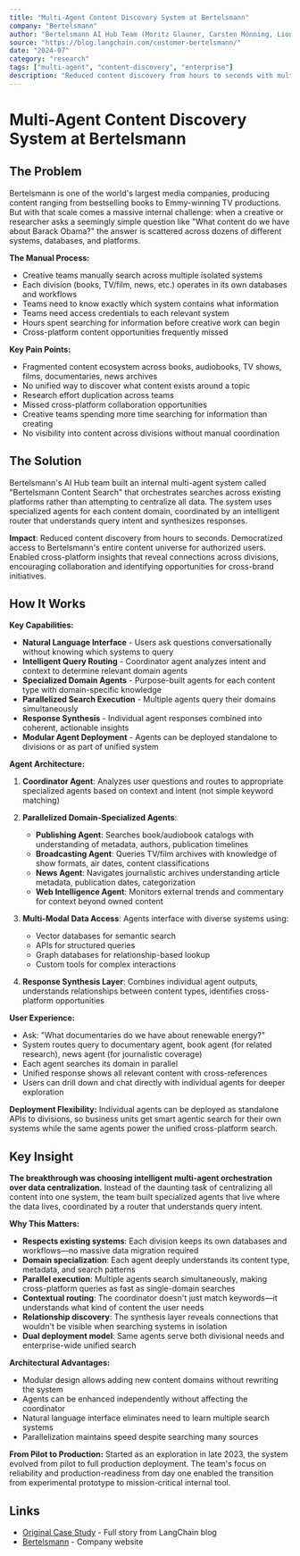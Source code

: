 ```yaml
---
title: "Multi-Agent Content Discovery System at Bertelsmann"
company: "Bertelsmann"
author: "Bertelsmann AI Hub Team (Moritz Glauner, Carsten Mönning, Lion Schulz)"
source: "https://blog.langchain.com/customer-bertelsmann/"
date: "2024-07"
category: "research"
tags: ["multi-agent", "content-discovery", "enterprise"]
description: "Reduced content discovery from hours to seconds with multi-agent orchestration across books, TV/film, news, and web"
---
```


# Multi-Agent Content Discovery System at Bertelsmann

## The Problem

Bertelsmann is one of the world's largest media companies, producing content ranging from bestselling books to Emmy-winning TV productions. But with that scale comes a massive internal challenge: when a creative or researcher asks a seemingly simple question like "What content do we have about Barack Obama?" the answer is scattered across dozens of different systems, databases, and platforms.

**The Manual Process:**
- Creative teams manually search across multiple isolated systems
- Each division (books, TV/film, news, etc.) operates in its own databases and workflows
- Teams need to know exactly which system contains what information
- Teams need access credentials to each relevant system
- Hours spent searching for information before creative work can begin
- Cross-platform content opportunities frequently missed

**Key Pain Points:**
- Fragmented content ecosystem across books, audiobooks, TV shows, films, documentaries, news archives
- No unified way to discover what content exists around a topic
- Research effort duplication across teams
- Missed cross-platform collaboration opportunities
- Creative teams spending more time searching for information than creating
- No visibility into content across divisions without manual coordination

## The Solution

Bertelsmann's AI Hub team built an internal multi-agent system called "Bertelsmann Content Search" that orchestrates searches across existing platforms rather than attempting to centralize all data. The system uses specialized agents for each content domain, coordinated by an intelligent router that understands query intent and synthesizes responses.

**Impact**: Reduced content discovery from hours to seconds. Democratized access to Bertelsmann's entire content universe for authorized users. Enabled cross-platform insights that reveal connections across divisions, encouraging collaboration and identifying opportunities for cross-brand initiatives.

## How It Works

**Key Capabilities:**
- **Natural Language Interface** - Users ask questions conversationally without knowing which systems to query
- **Intelligent Query Routing** - Coordinator agent analyzes intent and context to determine relevant domain agents
- **Specialized Domain Agents** - Purpose-built agents for each content type with domain-specific knowledge
- **Parallelized Search Execution** - Multiple agents query their domains simultaneously
- **Response Synthesis** - Individual agent responses combined into coherent, actionable insights
- **Modular Agent Deployment** - Agents can be deployed standalone to divisions or as part of unified system

**Agent Architecture:**

1. **Coordinator Agent**: Analyzes user questions and routes to appropriate specialized agents based on context and intent (not simple keyword matching)

2. **Parallelized Domain-Specialized Agents**:
   - **Publishing Agent**: Searches book/audiobook catalogs with understanding of metadata, authors, publication timelines
   - **Broadcasting Agent**: Queries TV/film archives with knowledge of show formats, air dates, content classifications
   - **News Agent**: Navigates journalistic archives understanding article metadata, publication dates, categorization
   - **Web Intelligence Agent**: Monitors external trends and commentary for context beyond owned content

3. **Multi-Modal Data Access**: Agents interface with diverse systems using:
   - Vector databases for semantic search
   - APIs for structured queries
   - Graph databases for relationship-based lookup
   - Custom tools for complex interactions

4. **Response Synthesis Layer**: Combines individual agent outputs, understands relationships between content types, identifies cross-platform opportunities

**User Experience:**
- Ask: "What documentaries do we have about renewable energy?"
- System routes query to documentary agent, book agent (for related research), news agent (for journalistic coverage)
- Each agent searches its domain in parallel
- Unified response shows all relevant content with cross-references
- Users can drill down and chat directly with individual agents for deeper exploration

**Deployment Flexibility:** Individual agents can be deployed as standalone APIs to divisions, so business units get smart agentic search for their own systems while the same agents power the unified cross-platform search.

## Key Insight

**The breakthrough was choosing intelligent multi-agent orchestration over data centralization.** Instead of the daunting task of centralizing all content into one system, the team built specialized agents that live where the data lives, coordinated by a router that understands query intent.

**Why This Matters:**
- **Respects existing systems**: Each division keeps its own databases and workflows—no massive data migration required
- **Domain specialization**: Each agent deeply understands its content type, metadata, and search patterns
- **Parallel execution**: Multiple agents search simultaneously, making cross-platform queries as fast as single-domain searches
- **Contextual routing**: The coordinator doesn't just match keywords—it understands what kind of content the user needs
- **Relationship discovery**: The synthesis layer reveals connections that wouldn't be visible when searching systems in isolation
- **Dual deployment model**: Same agents serve both divisional needs and enterprise-wide unified search

**Architectural Advantages:**
- Modular design allows adding new content domains without rewriting the system
- Agents can be enhanced independently without affecting the coordinator
- Natural language interface eliminates need to learn multiple search systems
- Parallelization maintains speed despite searching many sources

**From Pilot to Production:** Started as an exploration in late 2023, the system evolved from pilot to full production deployment. The team's focus on reliability and production-readiness from day one enabled the transition from experimental prototype to mission-critical internal tool.

## Links

- [Original Case Study](https://blog.langchain.com/customer-bertelsmann/) - Full story from LangChain blog
- [Bertelsmann](https://www.bertelsmann.com/) - Company website
